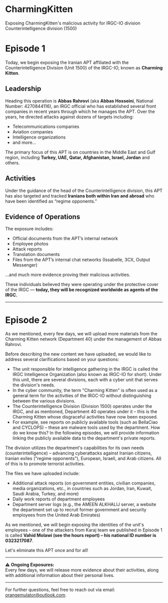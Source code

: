 # CharmingKitten
Exposing CharmingKitten's malicious activity for IRGC-IO division Counterintelligence division (1500)

# Episode 1
Today, we begin exposing the Iranian APT affiliated with the Counterintelligence Division (Unit 1500) of the IRGC-IO, known as **Charming Kitten**.

## Leadership  

Heading this operation is **Abbas Rahrovi** (aka **Abbas Hosseini**, National Number: 4270844116), an IRGC official who has established several front companies in recent years through which he manages the APT. Over the years, he directed attacks against dozens of targets including:

- Telecommunications companies  
- Aviation companies  
- Intelligence organizations
- and more...  

The primary focus of this APT is on countries in the Middle East and Gulf region, including **Turkey, UAE, Qatar, Afghanistan, Israel, Jordan** and others.

## Activities  

Under the guidance of the head of the Counterintelligence division, this APT has also targeted and tracked **Iranians both within Iran and abroad** who have been identified as “regime opponents.”

## Evidence of Operations  

The exposure includes:

- Official documents from the APT’s internal network  
- Employee photos
- Attack reports  
- Translation documents  
- Files from the APT’s internal chat networks (Issabelle, 3CX, Output Messenger)  

…and much more evidence proving their malicious activities.

These individuals believed they were operating under the protective cover of the IRGC — **today, they will be recognized worldwide as agents of the IRGC.**

---

# Episode 2

As we mentioned, every few days, we will upload more materials from the Charming Kitten network (Department 40) under the management of Abbas Rahrovi.

Before describing the new content we have uploaded, we would like to address several clarifications based on your questions:

- The unit responsible for intelligence gathering in the IRGC is called the IRGC Intelligence Organization (also known as IRGC-IO for short). Under this unit, there are several divisions, each with a cyber unit that serves the division's needs.
- In the cyber community, the term "Charming Kitten" is often used as a general term for the activities of the IRGC-IO without distinguishing between the various divisions.
- The Counterintelligence Division (Division 1500) operates under the IRGC, and as mentioned, Department 40 operates under it – this is the Charming Kitten whose disgraceful activities have now been exposed.
- For example, see reports on publicly available tools (such as BellaCiao and CYCLOPS) – these are malware tools used by the department. How do we know this? In the following episodes, we will provide information linking the publicly available data to the department's private reports.

The division utilizes the department's capabilities for its own needs (counterintelligence) – advancing cyberattacks against Iranian citizens, Iranian exiles ("regime opponents"), European, Israeli, and Arab citizens. All of this is to promote terrorist activities.

The files we have uploaded include:

- Additional attack reports (on government entities, civilian companies, media organizations, etc., in countries such as Jordan, Iran, Kuwait, Saudi Arabia, Turkey, and more)
- Daily work reports of department employees
- Department server logs (e.g., the AMEEN ALKHALIJ server, a website the department set up to recruit former government and security employees from the United Arab Emirates)

As we mentioned, we will begin exposing the identities of the unit's employees – one of the attackers from Karaj team we published in Episode 1 is called **Vahid Molawi (see the hours report) – his national ID number is 0323217087**.

Let's eliminate this APT once and for all!

---

⚠️ **Ongoing Exposures:**  
Every few days, we will release more evidence about their activities, along with additional information about their personal lives.

---

For further questions, feel free to reach out via email: orangemulator@outlook.com.

